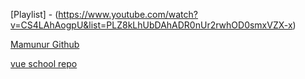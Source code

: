[Playlist] - (https://www.youtube.com/watch?v=CS4LAhAogpU&list=PLZ8kLhUbDAhADR0nUr2rwhOD0smxVZX-x)

[Mamunur Github](https://www.youtube.com/watch?v=CS4LAhAogpU&list=PLZ8kLhUbDAhADR0nUr2rwhOD0smxVZX-x)

[vue school repo](https://github.com/vueschool/vuejs-3-fundamentals/blob/4f4aa9e67b986981efb803a8e6d67c06fbd1b5e6/main.css)
